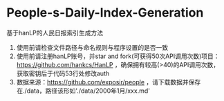 # People-s-Daily-Index-Generation
  基于hanLP的人民日报索引生成方法
1. 使用前请检查文件路径与命名规则与程序设置的是否一致
2. 使用前请注册hanLP账号，并star and fork(可获得50次API调用次数)项目：https://github.com/hankcs/HanLP ，确保拥有较高(>40)的API调用次数，获取密钥后于代码53行处修改auth
3. 数据来源：https://github.com/exposir/people ，请下载数据并保存在./data，路径该形如'./data/2000年1月/xxx.md'
